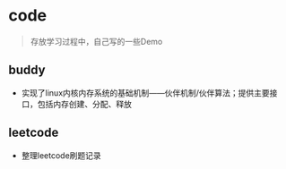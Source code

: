 # code
> 存放学习过程中，自己写的一些Demo
## buddy
* 实现了linux内核内存系统的基础机制——伙伴机制/伙伴算法；提供主要接口，包括内存创建、分配、释放
## leetcode
* 整理leetcode刷题记录
